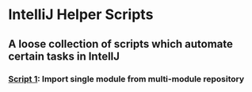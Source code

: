 # IntelliJ Helper Scripts


## A loose collection of scripts which automate certain tasks in IntellJ

### [Script 1](scripts/ImportModule.ws.kts): Import single module from multi-module repository
